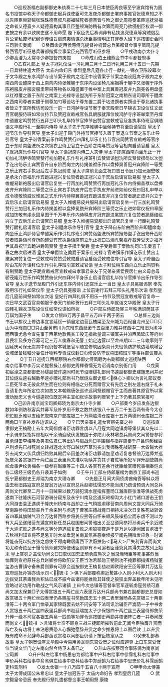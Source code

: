 <!-- { "loadSidebar": true } -->
　　○巡视浙福右副都御史朱纨奏二十七年三月日本使臣周良等至宁波宾馆有为匿名书投馆中称天子命都御史起兵诛使臣可先发夜杀都御史署府事推官张德熹知之不以告臣臣尝斩贼张珠珠德熹叔凡报福贼死者德熹皆与殓之御史周亮奏革臣巡抚浙福之命者又德熹乡人疑德熹构其事且臣整顿海防稍有次第而周亮乃欲侵削臣权谓一御史按之有余以致属吏遂不用命愿  陛下察臣先后奏词非有私挟追究德熹等窝贼倡乱背公党私废坏纪纲诈传诏旨扇惑夷情谋杀抚臣事情明正其罪奏入诏下巡按御史会同三司验实奏闻
　　○癸酉命定西侯蒋傅充提督神机营总兵署都督佥事李凤鸣充提督西官厅听征总兵署都指挥佥事梁臣充西官厅听征参将
　　○甲戌改南京太仆寺少卿高澄为太常寺少卿提督四夷馆
　　○命成山伯王维熊佥书中军都督府事
　　○乙亥礼部上  皇太子冠礼仪注一习礼用三月十二日行礼用三月十五日一先期一日具特牲遣大臣告  太庙内命妇告  孝烈皇后几筵各止行一献礼一锦衣卫陈设幕次于文华殿之东序鸿胪寺设节案于殿内之北正中设香案于节案之南设冠席于殿内之东南西向设醴席于西上南向内侍张帷幄于东序内设坐椅几案裀褥于幄中又张幄于序外陈袍服皮弁服衮服圭带舄等物各以箱盛置于帷中案上具翼善冠皮弁九旒冕各用盘盛以红袱覆之置于东阶之南案上光禄寺设盥洗所于东阶冠案之南稍东设司尊所于醴席之西南司尊者实醴于侧尊加勺幂设坫于尊东置二爵于坫进馔者实馔设于尊北诸执事者皆立于其所教坊司设乐一前一日鸿胪寺设节案于奉天殿至日早锦衣卫设仪仗文武百官朝服侍班如常仪持节及赞冠宣敕戒官各具朝服就拜位候鸿胪寺序班举案至丹墀中道置定鸣赞赞行五拜三叩头礼毕持节官捧节出赞官宣敕戒官及各执事侍班官俱随诣文华殿行礼一至期内侍导  皇太子先于东序帷幄中坐候持节将至启请官启  皇太子迎节乐作导引官导  皇太子出迎于殿门外持节官捧节入置于案退立节案之东乐止导引官导  皇太子诣香案前乐作鸣赞赞行四拜礼毕乐止持节官出同赞官宣敕戒等官序立于东阶南盥洗所之次锦衣卫侍卫官立于西阶之南与赞冠等官相向启请官启  皇太子就冠席乐作导引官导  皇太子诣冠席内侍二人夹侍  皇太子即席西南向坐乐止一行初加礼鸿胪寺鸣赞赞行初加冠礼乐作引礼序班引宾赞皆诣盥洗所宾赞皆搢笏以次盥手讫出笏乐止宾赞官升自东阶西向立内侍揭盖袱乐作以盘捧翼善冠升宾降阶一等受之乐止宾右手执冠后左手执冠前进  皇太子席前北面立祝曰吉日令辰乃加元服懋敬是承永介景福乐作宾跪进冠兴复位赞者跪正冠兴立于宾后启请官启易服  皇太子入帷幄易新袍服出启请官启复坐一行再加礼鸣赞赞行再加冠礼乐作内侍揭盖袱以盘捧皮弁升宾降阶二等受之乐止宾右手执皮弁后左手执皮弁前进如前仪祝曰冠礼申举以成令德敬慎威仪惟民之式乐作内侍释翼善冠宾跪进皮弁兴复位赞者跪正皮弁兴立于宾后乐止启请官启易服  皇太子入帷幄易皮弁服舄出启请官启复坐一行三加礼鸣赞赞行三加冠礼乐作内侍揭盖袱以盘捧冕旒升宾降阶三等受之乐止进如常仪祝曰章服咸加饬敬有虔永固皇图于千万年乐作内侍释皮弁冠宾跪进冕旒兴复位赞者跪簮结纮兴立于宾后乐止启请官启易服  皇太子入帷幄易衮服出启请官启复坐一行釂礼鸣赞赞行釂礼启请官启  皇太子诣醴席乐作导引官导  皇太子降自东阶由西阶升即醴席南向坐乐止鸿胪侍官举醴案乐作引礼序班引宾赞诣盥洗所宾赞搢笏盥手讫出笏升西阶赞者取爵诣司尊所酌醴受宾宾执爵诣席前立乐止祝曰旨酒孔馨嘉荐载芳受天之福万世其昌祝毕宾跪进爵鸣赞赞  皇太子搢圭受爵  皇太子受爵置于案教坊司启乐奏喜千春之曲次启进酒  皇太子举爵饮讫奠爵于案乐止光禄寺官进馔乐作馔讫乐止赞出圭撤案宾赞复位一受敕戒鸣赞赞受敕戒启请官启诣受敕戒位导引官导  皇太子降自西阶由东阶升诣拜位乐作引礼序班引宣敕戒官诣  皇太子拜位稍东西向立乐止鸣赞称有制赞跪  皇太子跪宣敕戒官宣敕戒曰孝事君亲友于兄弟亲贤爱民居仁由义毋怠毋骄茂隆万世乐作鸣赞赞俯伏兴四拜兴平身乐止启请官启礼毕持节官捧节出乐作导引官导  皇太子送节至殿门外引还东序内侍引还宫乐止一当日  皇太子具冕服谒祭  奉先殿用乐行礼如常仪毕  皇太子仍具冕服诣  上位前谢行五拜三叩头礼用乐次诣  孝烈皇后几筵前谒祭如常仪次诣  皇妃行四拜礼俱不用乐一持节及赞冠宣敕戒等官复命一次日早文武百官具朝服于奉天门前称贺行五拜三叩头礼毕就诣文华殿贺  皇太子行四拜礼锦衣卫陈设仪仗如常仪诏如所拟
　　○户部左侍郎及宦三年秩满诏荫其子万祺为国子生
　　○发太仓银四万两于昌平五万四千两于密云
　　○总督三边尚书王以旂议上修边事宜言延绥一镇自定边营瓦楂梁至龙州城为西叚自龙州至□□只山为中叚自□□只山至黄甫川为东叚东西延袤千五百里力难并修西中二叚旧为虏冲而西事尤急今宜先事于西第地歉民贫工役无措欲量调三镇军夫并派西凤延庆等府州县民壮及多方召募可足三万人俟春和无警工始定边营以至龙州期以二三年竣事则平固延庆可保无虞其中叚仍督本城堡官军随宜修筑因条具计夫役慎防护筑边墙筑墩台设城堡备钱粮分委任计物料专责成议封□巾修设防守议屯田核班军等事兵部议覆从之
　　○丁丑升巡抚江西都察院右佥都御史傅凤翱为右副都御史巡抚陕西
　　○南京给事中李万实论提督操江都御史周襗昏懦无为诏调南京别衙门用
　　○戊寅初宸濠之变都御史孙燧副使许逵同时死节诏赠燧礼部尚书逵副都御史建旌忠祠并祀其位燧左逵右越数年逵亦赠礼部尚书乃居燧左御史鄢＜棥心＞卿以为言礼部议奏二臣死节本无彼此然生而在位则有相临之分死而赠官又有先后之别左逵右燧于礼未当请复先年所定位次如故又本朝赐唐张巡许远祠祭题赠官于主而首著其原官所以寓激劝励忠义也今燧逵祝位既定神主宜如张许故事列赠官于上下仍著其原官报可
　　○己卯升南京尚宝司卿郑晓为南京太仆寺少卿
　　○户部奏今岁应发各边银数如年例防秋客兵并募军及补岁用不敷之数共该银八十五万二千五百两有奇今太仓积贮缺乏难以支给乞取南京户部库银二十万两临清仓库银十五万两德州仓库银二万两角□羊京补发各边诏从之
　　○辛巳罢亲蚕礼遣女官祭先蚕之神
　　○巡按直隶御史王楠勘上去年大同御虏诸臣功罪言虏以八月寇大同边镇虏等堡伏其众先以二十余骑来探指挥顾相以千余骑迎敌伏发被围于弥陀山茨林墩总兵周尚文闻警督参将吕勇游击李梅等及男君佐君仁等出边与贼战角□羊围相与指挥周奉千户吕恺郝经百户利贞先已战死尚文转战逐北次野口贼伏芦草沟突出我师殊死战斩获一大酋贼大挫引去尚文又伏兵虏归路败其殿后卒因差次诸臣功罪请加惩劝诏复总督翁万达俸并巡抚詹荣各赏银四十两纻丝三表里尚文准以功赎并贷其子君佐等所犯军罪升副使魏尚纶佥事尹纶勇梅各一级参将赵臣等三十四人各赏有差余行抚臣给赏赠死事相奉恺贞各二级经三级仍各升袭其子如例
　　○壬午升工部左侍郎屠楷为南京工部尚书巡抚宁夏都御史王邦瑞为南京大理寺卿
　　○先是正月间大同侦虏酋俺答等紏众将由去秋旧路寇宣府总督翁万达以宣府总兵赵卿怯懦恐不能当虏乃疏请预调大同总兵周尚文代卿至二月十一日贼果以数万骑犯滴水崖指挥董旸江瀚唐臣张淮等俱战死虏遂南下驻隆庆石河营游骑分窥东及永宁川南及岔道灰岭柳沟大小红门诸口游击王钥大同游击袁正遇虏于隆庆州桥南与战却之士气稍振虏移营南向周尚文提大同兵万骑至南路参将田琦率兵千余来附与虏遇于曹家庄搏战竟日相持未决次日复殊死战斩酋首四搴其旗贼气沮会万达督西路参将姜应熊等自怀来顺风鼓噪扬尘而东虏不测以为有大兵至遂结营东遁宣府新任总兵赵国忠闻警驰出关至岔道简参将孙勇兵千余近贼于大滹沱败之遂与尚文等分道追贼复击败之虏狼狈夜遁于是万达以捷闻因言虏狃于去秋得利知宣将不足忌非时大举垂涎关南其氛甚恶幸侦报早闻先期徵发应急一时诸将能奋死以抗方张之虏使不得南瞰居庸西下洪蔚扶伤＜马犬＞尸失利宵奔而尚文功尤称奇绝至于慢令偾师避灾择便诸臣则罪有不可逭者臣谨究竟其淂失之故列上始末  皇上赏罚之盖论功尚文□□取优国忠正琦勇应熊次之当录瀚旸臣等死事甚烈当恤罪则宣府原任总兵赵卿参将欧阳安王臣当治若祁勋王钥则功不掩罪都指挥杨钺董玺游击曹镇守备朱爵则罪有可原会巡按御史王楠复劾赵卿欧阳安王臣等罪并万达及宣府巡抚孙锦亦请示罚＜锍-釒＞俱下兵部覆称虏近騺甚小入则小利大入则大利边民受其荼毒我兵积怯已成不振今兹诸将能挫败其锋使之狼狈出奔盖数年所未见所宜略过论功用作敢战之气风示诸镇  上曰今次总镇等官督率官军逐斩虏寇劳绩可嘉尚文加太保兼□子太傅赏银五十两纻丝六表里万达升兵部尚书兼右副都御史总督如故赏银五十两纻丝四表里仍各赐玺书奖励国忠五十两二表里瀚旸各先赏银三十两臣淮等二十两令军门恤录其家锦既罢去姑不问安等下法司讯治辅臣严嵩荫一子中书舍人赏银五十两纻丝四表里兵部尚书赵廷瑞加太子少保银四十两纻丝三表里侍郎詹荣升俸一级本司官各银五两帛一匹勋等功罪令巡按御史再勘并核诸阵亡者一并奏闻既而尚文＜锍-釒＞言诸将士奋不顾身三战三捷即所摧败前此无闻今臣独膺升赏而阵亡及有功将士未沾恩赉恐人心懈弛愿辞升赏之命少推恩将士以图后效  上以升赏既有成命不允辞命兵部亟议赏格以闻部臣仍请下按臣核寔从之
　　○癸未礼部奏故事  皇太子朝贺设座文华殿中今易用黄瓦则东宫受贺之位似应避尊  上曰东宫受贺位当设文华门之左南向然今侍卫未备已之
　　○升山东按察司佥事陈儒为南京尚宝司卿
　　○升户科左给事中杨思忠为都给事中户科右给事中徐霈礼科右给事中申价兵科右给事中俞鸾俱左给事中吏科给事中郑廷鹄为右给事中思忠价礼科霈廷鹄吏科鸾刑科
　　○发太仓银一十八万四千五百八十两于宣府
　　○甲申命太傅兼太子太傅成国公朱希忠以  皇太子加冠告于  太庙内命妇告  孝烈皇后几筵
　　○  武宗毅皇帝忌辰  奉先殿行祭礼遣都督佥事王朝用祭  康陵
